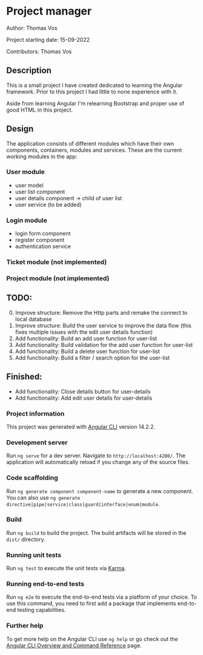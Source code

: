 # Project manager
Author: Thomas Vos

Project starting date: 15-09-2022

Contributors: Thomas Vos

## Description
This is a small project I have created dedicated to learning the Angular framework. Prior to this project I had little to none experience with it. 

Aside from learning Angular I'm relearning Bootstrap and proper use of good HTML in this project.  

## Design
The application consists of different modules which have their own components, containers, modules and services.
These are the current working modules in the app:

### User module
- user model
- user list component
- user details component -> child of user list
- user service (to be added)

### Login module
- login form component
- register component
- authentication service

### Ticket module (not implemented)
### Project module (not implemented)

## TODO:

0. Improve structure:  Remove the Http parts and remake the connect to local database
1. Improve structure:  Build the user service to improve the data flow (this fixes multiple issues with the edit user details function)
2. Add functionality:  Build an add user function for user-list
3. Add functionality:  Build validation for the add user function for user-list
3. Add functionality:  Build a delete user function for user-list
4. Add functionality:  Build a filter / search option for the user-list                

## Finished:
- Add functionality: Close details button for user-details          
- Add functionality: Add edit user details for user-details        


### Project information

This project was generated with [Angular CLI](https://github.com/angular/angular-cli) version 14.2.2.

### Development server

Run `ng serve` for a dev server. Navigate to `http://localhost:4200/`. The application will automatically reload if you change any of the source files.

### Code scaffolding

Run `ng generate component component-name` to generate a new component. You can also use `ng generate directive|pipe|service|class|guard|interface|enum|module`.

### Build

Run `ng build` to build the project. The build artifacts will be stored in the `dist/` directory.

### Running unit tests

Run `ng test` to execute the unit tests via [Karma](https://karma-runner.github.io).

### Running end-to-end tests

Run `ng e2e` to execute the end-to-end tests via a platform of your choice. To use this command, you need to first add a package that implements end-to-end testing capabilities.

### Further help

To get more help on the Angular CLI use `ng help` or go check out the [Angular CLI Overview and Command Reference](https://angular.io/cli) page.
